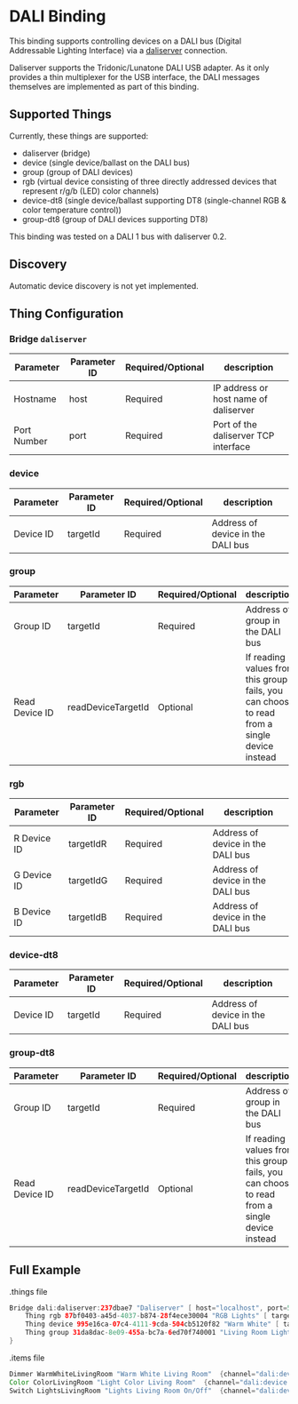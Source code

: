# DALI Binding

This binding supports controlling devices on a DALI bus (Digital Addressable Lighting Interface) via a [daliserver](https://github.com/onitake/daliserver) connection.

Daliserver supports the Tridonic/Lunatone DALI USB adapter.
As it only provides a thin multiplexer for the USB interface, the DALI messages themselves are implemented as part of this binding.

## Supported Things

Currently, these things are supported:

- daliserver (bridge)
- device (single device/ballast on the DALI bus)
- group (group of DALI devices)
- rgb (virtual device consisting of three directly addressed devices that represent r/g/b (LED) color channels)
- device-dt8 (single device/ballast supporting DT8 (single-channel RGB & color temperature control))
- group-dt8 (group of DALI devices supporting DT8)

This binding was tested on a DALI 1 bus with daliserver 0.2.

## Discovery

Automatic device discovery is not yet implemented.

## Thing Configuration

### Bridge `daliserver`

| Parameter   | Parameter ID | Required/Optional |  description                           |
|-------------|--------------|-------------------|----------------------------------------|
| Hostname    | host         | Required          | IP address or host name of daliserver  |
| Port Number | port         | Required          | Port of the daliserver TCP interface   |

### device

| Parameter   | Parameter ID | Required/Optional |  description                           |
|-------------|--------------|-------------------|----------------------------------------|
| Device ID   | targetId     | Required          | Address of device in the DALI bus      |

### group

| Parameter      | Parameter ID       | Required/Optional | description                                                                                  |
|----------------|--------------------|-------------------|----------------------------------------------------------------------------------------------|
| Group  ID      | targetId           | Required          | Address of group in the DALI bus                                                             |
| Read Device ID | readDeviceTargetId | Optional          | If reading values from this group fails, you can choose to read from a single device instead |

### rgb

| Parameter   | Parameter ID | Required/Optional |  description                           |
|-------------|--------------|-------------------|----------------------------------------|
| R Device ID | targetIdR    | Required          | Address of device in the DALI bus      |
| G Device ID | targetIdG    | Required          | Address of device in the DALI bus      |
| B Device ID | targetIdB    | Required          | Address of device in the DALI bus      |

### device-dt8

| Parameter   | Parameter ID | Required/Optional |  description                           |
|-------------|--------------|-------------------|----------------------------------------|
| Device ID   | targetId     | Required          | Address of device in the DALI bus      |

### group-dt8

| Parameter      | Parameter ID       | Required/Optional | description                                                                                  |
|----------------|--------------------|-------------------|----------------------------------------------------------------------------------------------|
| Group  ID      | targetId           | Required          | Address of group in the DALI bus                                                             |
| Read Device ID | readDeviceTargetId | Optional          | If reading values from this group fails, you can choose to read from a single device instead |

## Full Example

.things file

```java
Bridge dali:daliserver:237dbae7 "Daliserver" [ host="localhost", port=55825] {
    Thing rgb 87bf0403-a45d-4037-b874-28f4ece30004 "RGB Lights" [ targetIdR=0, targetIdG=1, targetIdB=2 ]
    Thing device 995e16ca-07c4-4111-9cda-504cb5120f82 "Warm White" [ targetId=3 ]
    Thing group 31da8dac-8e09-455a-bc7a-6ed70f740001 "Living Room Lights" [ targetId=0, readDeviceTargetId=3 ]
}
```

.items file

```java
Dimmer WarmWhiteLivingRoom "Warm White Living Room"  {channel="dali:device:237dbae7:995e16ca-07c4-4111-9cda-504cb5120f82:dimImmediately"}
Color ColorLivingRoom "Light Color Living Room"  {channel="dali:device:237dbae7:87bf0403-a45d-4037-b874-28f4ece30004:color"}
Switch LightsLivingRoom "Lights Living Room On/Off"  {channel="dali:device:237dbae7:31da8dac-8e09-455a-bc7a-6ed70f740001:dimImmediately"}
```
